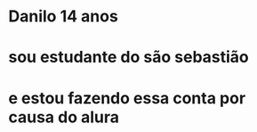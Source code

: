 # Danilo 14 anos 
# sou estudante do são sebastião 
# e estou fazendo essa conta por causa do alura
